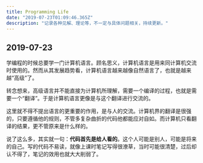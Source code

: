 ```yaml
---
title: Programming Life
date: "2019-07-23T01:09:46.365Z"
description: "记录各种见解、理论等，不一定与具体问题相关，持续更新。"
---
```


## 2019-07-23

学编程的时候总要学一门计算机语言。顾名思义，计算机语言是用来同计算机交流时使用的。然而从其发展趋势看，计算机语言越来越像自然语言了，也就是越来越“高级”了。

转念想来，高级语言并不能直接为计算机所理解，需要一个编译的过程，也就是需要一个“翻译”。于是计算机语言更像是与这个翻译进行交流的。

这里就不得不提出语言的更重要的作用，是与人的交流。计算机界的翻译是很强的，只要遵循他的规则，不管多复杂曲折的代码他都能应对自如。而计算机只看翻译的结果，更不管原来是什么样的。

说了这么多，其实就一句：**代码首先是给人看的**。这个人可能是别人，可能是将来的自己。写的代码不易读，就像上课时笔记写得很潦草，当时可能很清楚，过后却认不得了，笔记的效用也就大大削弱了。

